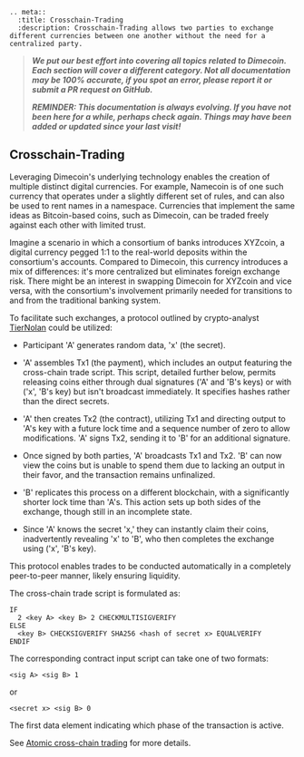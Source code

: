 ```{eval-rst}
.. meta::
  :title: Crosschain-Trading
  :description: Crosschain-Trading allows two parties to exchange different currencies between one another without the need for a centralized party.
```

> ***We put our best effort into covering all topics related to Dimecoin. Each section will cover a different category. Not all documentation may be 100% accurate, if you spot an error, please report it or submit a PR request on GitHub.***
>
> ***REMINDER: This documentation is always evolving. If you have not been here for a while, perhaps check again. Things may have been added or updated since your last visit!***

## Crosschain-Trading

Leveraging Dimecoin's underlying technology enables the creation of multiple distinct digital currencies. For example, Namecoin is of one such currency that operates under a slightly different set of rules, and can also be used to rent names in a namespace. Currencies that implement the same ideas as Bitcoin-based coins, such as Dimecoin, can be traded freely against each other with limited trust.

Imagine a scenario in which a consortium of banks introduces XYZcoin, a digital currency pegged 1:1 to the real-world deposits within the consortium's accounts. Compared to Dimecoin, this currency introduces a mix of differences: it's more centralized but eliminates foreign exchange risk. There might be an interest in swapping Dimecoin for XYZcoin and vice versa, with the consortium's involvement primarily needed for transitions to and from the traditional banking system.

To facilitate such exchanges, a protocol outlined by crypto-analyst [TierNolan](https://bitcointalk.org/index.php?topic=193281.msg2224949#msg2224949) could be utilized:

* Participant 'A' generates random data, 'x' (the secret).
  
* 'A' assembles Tx1 (the payment), which includes an output featuring the cross-chain trade script. This script, detailed further below, permits releasing coins either through dual signatures ('A' and 'B's keys) or with ('x', 'B's key) but isn't broadcast immediately. It specifies hashes rather than the direct secrets.
  
* 'A' then creates Tx2 (the contract), utilizing Tx1 and directing output to 'A's key with a future lock time and a sequence number of zero to allow modifications. 'A' signs Tx2, sending it to 'B' for an additional signature.
  
* Once signed by both parties, 'A' broadcasts Tx1 and Tx2. 'B' can now view the coins but is unable to spend them due to lacking an output in their favor, and the transaction remains unfinalized.
  
* 'B' replicates this process on a different blockchain, with a significantly shorter lock time than 'A's. This action sets up both sides of the exchange, though still in an incomplete state.
  
* Since 'A' knows the secret 'x,' they can instantly claim their coins, inadvertently revealing 'x' to 'B', who then completes the exchange using ('x', 'B's key).

This protocol enables trades to be conducted automatically in a completely peer-to-peer manner, likely ensuring liquidity.

The cross-chain trade script is formulated as:

```code
IF 
  2 <key A> <key B> 2 CHECKMULTISIGVERIFY
ELSE
  <key B> CHECKSIGVERIFY SHA256 <hash of secret x> EQUALVERIFY
ENDIF
```

The corresponding contract input script can take one of two formats:

```code
<sig A> <sig B> 1
```

or

```code
<secret x> <sig B> 0
```

The first data element indicating which phase of the transaction is active.

See [Atomic cross-chain trading](https://en.bitcoin.it/wiki/Atomic_cross-chain_trading) for more details.
